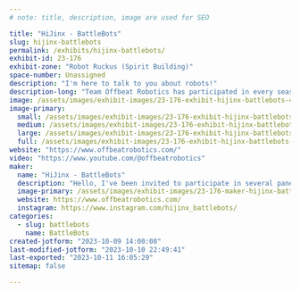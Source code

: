 ```yaml
---
# note: title, description, image are used for SEO

title: "HiJinx - BattleBots"
slug: hijinx-battlebots
permalink: /exhibits/hijinx-battlebots/
exhibit-id: 23-176
exhibit-zone: "Robot Ruckus (Spirit Building)"
space-number: Unassigned
description: "I'm here to talk to you about robots!"
description-long: "Team Offbeat Robotics has participated in every season of BattleBots since the reboot. The robots have changed from Wrecks to Skorpios to HiJinx, and we are still innovating to bring new and unusual designs to this televised robot competition. "
image: /assets/images/exhibit-images/23-176-exhibit-hijinx-battlebots-43-hijinx-team-photo-7561-large.png
image-primary: 
  small: /assets/images/exhibit-images/23-176-exhibit-hijinx-battlebots-43-hijinx-team-photo-7561-small.png
  medium: /assets/images/exhibit-images/23-176-exhibit-hijinx-battlebots-43-hijinx-team-photo-7561-medium.png
  large: /assets/images/exhibit-images/23-176-exhibit-hijinx-battlebots-43-hijinx-team-photo-7561-large.png
  full: /assets/images/exhibit-images/23-176-exhibit-hijinx-battlebots-43-hijinx-team-photo-7561-full.png
website: "https://www.offbeatrobotics.com/"
video: "https://www.youtube.com/@offbeatrobotics"
maker: 
  name: "HiJinx - BattleBots"
  description: "Hello, I've been invited to participate in several panels at Maker Faire Orlando that will focus on BattleBots (I am the team captain for HiJinx, from Offbeat Robotics), as well as getting kids interested in STEM. I will be participating in the BattleBots VIP event and bringing an item from the show for auction. "
  image-primary: /assets/images/exhibit-images/23-176-maker-hijinx-battlebots-hijinx-team-photo-medium.png
  website: https://www.offbeatrobotics.com/
  instagram: https://www.instagram.com/hijinx_battlebots/
categories: 
  - slug: battlebots
    name: BattleBots
created-jotform: "2023-10-09 14:00:08"
last-modified-jotform: "2023-10-10 22:49:41"
last-exported: "2023-10-11 16:05:29"
sitemap: false

---
```

